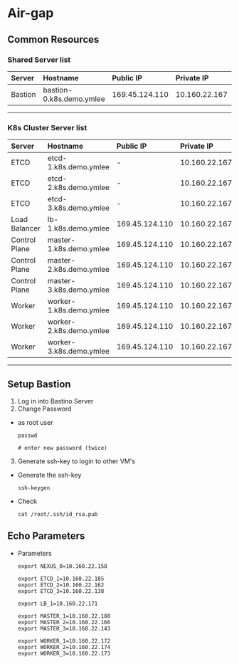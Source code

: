 # **Air-gap**

## **Common Resources**

### **Shared Server list**

| Server | Hostname | Public IP | Private IP | Parameter |
| :--- | :--- | :--- | :--- | :--- |
| Bastion |bastion-0.k8s.demo.ymlee	| 169.45.124.110	|10.160.22.167 | BASTION_0 |


---

### **K8s Cluster Server list**

| Server | Hostname | Public IP | Private IP | Parameter |
| :--- | :--- | :--- | :--- | :--- |
| ETCD |etcd-1.k8s.demo.ymlee	| -	|10.160.22.167 | ETCD_1 |
| ETCD |etcd-2.k8s.demo.ymlee	| -	|10.160.22.167 | ETCD_2 |
| ETCD |etcd-3.k8s.demo.ymlee	| -	|10.160.22.167 | ETCD_3 |
| Load Balancer |lb-1.k8s.demo.ymlee	|  169.45.124.110	|10.160.22.167 | LB_1 |
| Control Plane |master-1.k8s.demo.ymlee	|  169.45.124.110	|10.160.22.167 | MASTER_1 |
| Control Plane |master-2.k8s.demo.ymlee	|  169.45.124.110	|10.160.22.167 | MASTER_2 |
| Control Plane |master-3.k8s.demo.ymlee	|  169.45.124.110	|10.160.22.167 | MASTER_3 |
| Worker |worker-1.k8s.demo.ymlee	|  169.45.124.110	|10.160.22.167 | WORKER_1 |
| Worker |worker-2.k8s.demo.ymlee	|  169.45.124.110	|10.160.22.167 | WORKER_2 |
| Worker |worker-3.k8s.demo.ymlee	|  169.45.124.110	|10.160.22.167 | WORKER_3 |
---


## **Setup Bastion**

1. Log in into Bastino Server
2. Change Password
  - as root user  

        passwd

        # enter new password (twice)

3. Generate ssh-key to login to other VM's
  - Generate the ssh-key
        
        ssh-keygen

  - Check 

        cat /root/.ssh/id_rsa.pub


## **Echo Parameters**
  - Parameters

        export NEXUS_0=10.160.22.158

        export ETCD_1=10.160.22.185
        export ETCD_2=10.160.22.162
        export ETCD_3=10.160.22.138

        export LB_1=10.160.22.171

        export MASTER_1=10.160.22.188
        export MASTER_2=10.160.22.166
        export MASTER_3=10.160.22.143

        export WORKER_1=10.160.22.172
        export WORKER_2=10.160.22.174
        export WORKER_3=10.160.22.173
